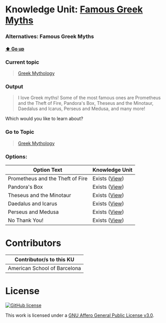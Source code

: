 # Knowledge Unit: [Famous Greek Myths](../../knowledge_units/greek-mythology/famous-greek-myths.md)
### Alternatives:   Famous Greek Myths 
#### [:arrow_up: Go up](../../topics/greek-mythology.md)
### Current topic
> [Greek Mythology](../../topics/greek-mythology.md)
### Output
> I love Greek myths! Some of the most famous ones are Prometheus and the Theft of Fire, Pandora&#039;s Box, Theseus and the Minotaur, Daedalus and Icarus, Perseus and Medusa, and many more!  

Which would you like to learn about?
### Go to Topic
> [Greek Mythology](../../topics/greek-mythology.md)

### Options: 

| Option Text | Knowledge Unit |
| - | - |  
| Prometheus and the Theft of Fire  |  Exists ([View](../../knowledge_units/greek-mythology/prometheus-and-the-theft-of-fire.md))  |  
| Pandora&#039;s Box  |  Exists ([View](../../knowledge_units/greek-mythology/pandoras-box.md))  |  
| Theseus and the Minotaur  |  Exists ([View](../../knowledge_units/greek-mythology/theseus-and-the-minotaur.md))  |  
| Daedalus and Icarus  |  Exists ([View](../../knowledge_units/greek-mythology/daedalus-and-icarus.md))  |  
| Perseus and Medusa  |  Exists ([View](../../knowledge_units/greek-mythology/perseus-and-medusa.md))  |  
| No Thank You!  |  Exists ([View](../../knowledge_units/greek-mythology/no-thank-you.md))  | 

# Contributors

| Contributor/s to this KU |
| - | 
| American School of Barcelona |

# License
[![GitHub license](https://img.shields.io/github/license/inbrainz/cerebro)](https://github.com/inbrainz/cerebro/blob/master/LICENSE)

This work is licensed under a [GNU Affero General Public License v3.0](https://www.gnu.org/licenses/agpl-3.0.txt).
